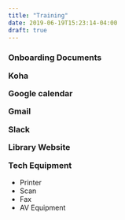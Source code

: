 ```yaml
---
title: "Training"
date: 2019-06-19T15:23:14-04:00
draft: true
---
```


<h3>Onboarding Documents

Koha

Google calendar

Gmail

Slack

Library Website

Tech Equipment</h3>
<ul>
  <li>Printer</li>
  <li>Scan</li>
  <li>Fax</li>
  <li>AV Equipment</li>
  </ul>
